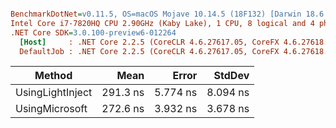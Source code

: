 ``` ini

BenchmarkDotNet=v0.11.5, OS=macOS Mojave 10.14.5 (18F132) [Darwin 18.6.0]
Intel Core i7-7820HQ CPU 2.90GHz (Kaby Lake), 1 CPU, 8 logical and 4 physical cores
.NET Core SDK=3.0.100-preview6-012264
  [Host]     : .NET Core 2.2.5 (CoreCLR 4.6.27617.05, CoreFX 4.6.27618.01), 64bit RyuJIT
  DefaultJob : .NET Core 2.2.5 (CoreCLR 4.6.27617.05, CoreFX 4.6.27618.01), 64bit RyuJIT


```
|           Method |     Mean |    Error |   StdDev |
|----------------- |---------:|---------:|---------:|
| UsingLightInject | 291.3 ns | 5.774 ns | 8.094 ns |
|   UsingMicrosoft | 272.6 ns | 3.932 ns | 3.678 ns |
